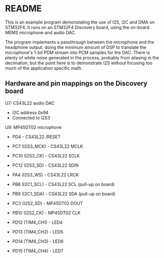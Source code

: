 # README

This is an example program demonstating the use of I2S, I2C and DMA on
STM32F4. It runs on an STM32F4 Discovery board, using the on-board
MEMS microphone and audio DAC.

The program implements a passthrough between the microphone and the
headphone output, doing the minimum amount of DSP to translate the
microphone's 1-bit PDM stream into PCM samples for the DAC. There is
plenty of white noise generated in the process, probably from aliasing
in the decimation, but the point here is to demonstrate I2S without
focusing too much of the application specific math.


## Hardware and pin mappings on the Discovery board

U7: CS43L22 audio DAC
 - I2C address 0x94
 - Connected to I2S3

U9: MP45DT02 microphone

- PD4             - CS43L22 /RESET
- PC7 (I2S3_MCK)  - CS43L22 MCLK
- PC10 (I2S3_CK)  - CS43L22 SCLK
- PC12 (I2S3_SD)  - CS43L22 SDIN
- PA4 (I2S3_WS)   - CS43L22 LRCK

- PB6 (I2C1_SCL)  - CS43L22 SCL (pull-up on board)
- PB9 (I2C1_SDA)  - CS43L22 SDA (pull-up on board)

- PC3 (I2S2_SD)   - MP45DT02 DOUT
- PB10 (I2S2_CK)  - MP45DT02 CLK

- PD12 (TIM4_CH1) - LED4
- PD13 (TIM4_CH2) - LED5
- PD14 (TIM4_CH3) - LED6
- PD15 (TIM4_CH4) - LED7
